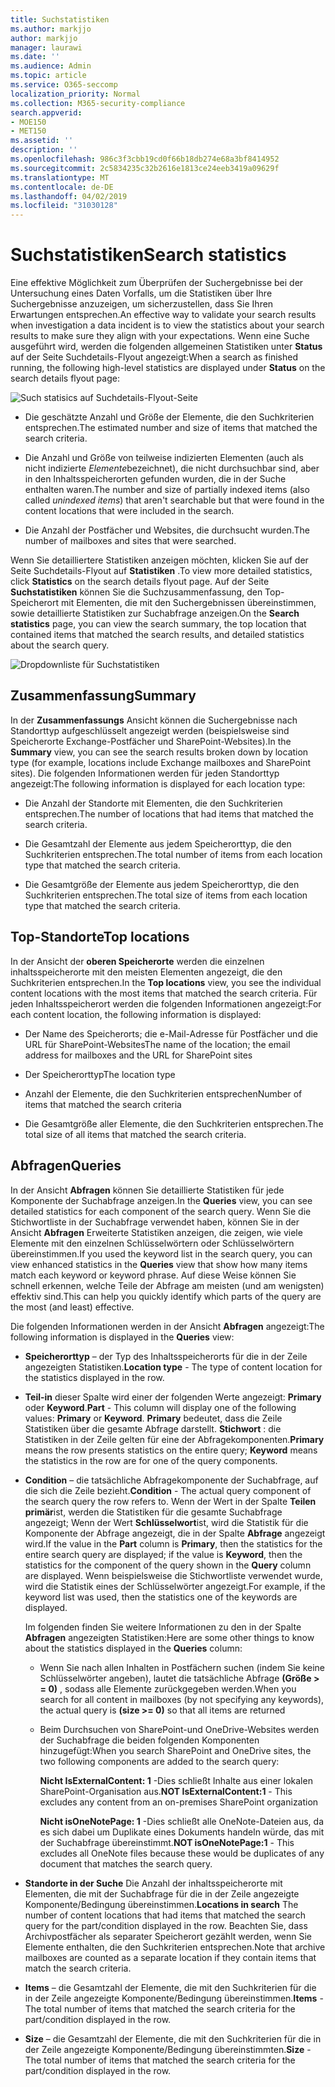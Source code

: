 ```yaml
---
title: Suchstatistiken
ms.author: markjjo
author: markjjo
manager: laurawi
ms.date: ''
ms.audience: Admin
ms.topic: article
ms.service: O365-seccomp
localization_priority: Normal
ms.collection: M365-security-compliance
search.appverid:
- MOE150
- MET150
ms.assetid: ''
description: ''
ms.openlocfilehash: 986c3f3cbb19cd0f66b18db274e68a3bf8414952
ms.sourcegitcommit: 2c5834235c32b2616e1813ce24eeb3419a09629f
ms.translationtype: MT
ms.contentlocale: de-DE
ms.lasthandoff: 04/02/2019
ms.locfileid: "31030128"
---
```

# <a name="search-statistics"></a><span data-ttu-id="56448-102">Suchstatistiken</span><span class="sxs-lookup"><span data-stu-id="56448-102">Search statistics</span></span>

<span data-ttu-id="56448-103">Eine effektive Möglichkeit zum Überprüfen der Suchergebnisse bei der Untersuchung eines Daten Vorfalls, um die Statistiken über Ihre Suchergebnisse anzuzeigen, um sicherzustellen, dass Sie Ihren Erwartungen entsprechen.</span><span class="sxs-lookup"><span data-stu-id="56448-103">An effective way to validate your search results when investigation a data incident is to view the statistics about your search results to make sure they align with your expectations.</span></span> <span data-ttu-id="56448-104">Wenn eine Suche ausgeführt wird, werden die folgenden allgemeinen Statistiken unter **Status** auf der Seite Suchdetails-Flyout angezeigt:</span><span class="sxs-lookup"><span data-stu-id="56448-104">When a search as finished running, the following high-level statistics are displayed under **Status** on the search details flyout page:</span></span>

![Such statisics auf Suchdetails-Flyout-Seite](../media/SearchDetailsFlyout.png)

- <span data-ttu-id="56448-106">Die geschätzte Anzahl und Größe der Elemente, die den Suchkriterien entsprechen.</span><span class="sxs-lookup"><span data-stu-id="56448-106">The estimated number and size of items that matched the search criteria.</span></span>

- <span data-ttu-id="56448-107">Die Anzahl und Größe von teilweise indizierten Elementen (auch als nicht indizierte *Elemente*bezeichnet), die nicht durchsuchbar sind, aber in den Inhaltsspeicherorten gefunden wurden, die in der Suche enthalten waren.</span><span class="sxs-lookup"><span data-stu-id="56448-107">The number and size of partially indexed items (also called *unindexed items*) that aren't searchable but that were found in the content locations that were included in the search.</span></span>

- <span data-ttu-id="56448-108">Die Anzahl der Postfächer und Websites, die durchsucht wurden.</span><span class="sxs-lookup"><span data-stu-id="56448-108">The number of mailboxes and sites that were searched.</span></span>

<span data-ttu-id="56448-109">Wenn Sie detailliertere Statistiken anzeigen möchten, klicken Sie auf der Seite Suchdetails-Flyout auf **Statistiken** .</span><span class="sxs-lookup"><span data-stu-id="56448-109">To view more detailed statistics, click **Statistics** on the search details flyout page.</span></span> <span data-ttu-id="56448-110">Auf der Seite **Suchstatistiken** können Sie die Suchzusammenfassung, den Top-Speicherort mit Elementen, die mit den Suchergebnissen übereinstimmen, sowie detaillierte Statistiken zur Suchabfrage anzeigen.</span><span class="sxs-lookup"><span data-stu-id="56448-110">On the **Search statistics** page, you can view the search summary, the top location that contained items that matched the search results, and detailed statistics about the search query.</span></span>

![Dropdownliste für Suchstatistiken](../media/SearchStatisticsDropDownList.png)

## <a name="summary"></a><span data-ttu-id="56448-112">Zusammenfassung</span><span class="sxs-lookup"><span data-stu-id="56448-112">Summary</span></span>

<span data-ttu-id="56448-113">In der **Zusammenfassungs** Ansicht können die Suchergebnisse nach Standorttyp aufgeschlüsselt angezeigt werden (beispielsweise sind Speicherorte Exchange-Postfächer und SharePoint-Websites).</span><span class="sxs-lookup"><span data-stu-id="56448-113">In the **Summary** view, you can see the search results broken down by location type (for example, locations include Exchange mailboxes and SharePoint sites).</span></span> <span data-ttu-id="56448-114">Die folgenden Informationen werden für jeden Standorttyp angezeigt:</span><span class="sxs-lookup"><span data-stu-id="56448-114">The following information is displayed for each location type:</span></span>

- <span data-ttu-id="56448-115">Die Anzahl der Standorte mit Elementen, die den Suchkriterien entsprechen.</span><span class="sxs-lookup"><span data-stu-id="56448-115">The number of locations that had items that matched the search criteria.</span></span>

- <span data-ttu-id="56448-116">Die Gesamtzahl der Elemente aus jedem Speicherorttyp, die den Suchkriterien entsprechen.</span><span class="sxs-lookup"><span data-stu-id="56448-116">The total number of items from each location type that matched the search criteria.</span></span>

- <span data-ttu-id="56448-117">Die Gesamtgröße der Elemente aus jedem Speicherorttyp, die den Suchkriterien entsprechen.</span><span class="sxs-lookup"><span data-stu-id="56448-117">The total size of items from each location type that matched the search criteria.</span></span>

## <a name="top-locations"></a><span data-ttu-id="56448-118">Top-Standorte</span><span class="sxs-lookup"><span data-stu-id="56448-118">Top locations</span></span>

<span data-ttu-id="56448-119">In der Ansicht der **oberen Speicherorte** werden die einzelnen inhaltsspeicherorte mit den meisten Elementen angezeigt, die den Suchkriterien entsprechen.</span><span class="sxs-lookup"><span data-stu-id="56448-119">In the **Top locations** view, you see the individual content locations with the most items that matched the search criteria.</span></span> <span data-ttu-id="56448-120">Für jeden Inhaltsspeicherort werden die folgenden Informationen angezeigt:</span><span class="sxs-lookup"><span data-stu-id="56448-120">For each content location, the following information is displayed:</span></span>

- <span data-ttu-id="56448-121">Der Name des Speicherorts; die e-Mail-Adresse für Postfächer und die URL für SharePoint-Websites</span><span class="sxs-lookup"><span data-stu-id="56448-121">The name of the location; the email address for mailboxes and the URL for SharePoint sites</span></span>

- <span data-ttu-id="56448-122">Der Speicherorttyp</span><span class="sxs-lookup"><span data-stu-id="56448-122">The location type</span></span>

- <span data-ttu-id="56448-123">Anzahl der Elemente, die den Suchkriterien entsprechen</span><span class="sxs-lookup"><span data-stu-id="56448-123">Number of items that matched the search criteria</span></span>

- <span data-ttu-id="56448-124">Die Gesamtgröße aller Elemente, die den Suchkriterien entsprechen.</span><span class="sxs-lookup"><span data-stu-id="56448-124">The total size of all items that matched the search criteria.</span></span>

## <a name="queries"></a><span data-ttu-id="56448-125">Abfragen</span><span class="sxs-lookup"><span data-stu-id="56448-125">Queries</span></span>

<span data-ttu-id="56448-126">In der Ansicht **Abfragen** können Sie detaillierte Statistiken für jede Komponente der Suchabfrage anzeigen.</span><span class="sxs-lookup"><span data-stu-id="56448-126">In the **Queries** view, you can see detailed statistics for each component of the search query.</span></span> <span data-ttu-id="56448-127">Wenn Sie die Stichwortliste in der Suchabfrage verwendet haben, können Sie in der Ansicht **Abfragen** Erweiterte Statistiken anzeigen, die zeigen, wie viele Elemente mit den einzelnen Schlüsselwörtern oder Schlüsselwörtern übereinstimmen.</span><span class="sxs-lookup"><span data-stu-id="56448-127">If you used the keyword list in the search query, you can view enhanced statistics in the **Queries** view  that show how many items match each keyword or keyword phrase.</span></span> <span data-ttu-id="56448-128">Auf diese Weise können Sie schnell erkennen, welche Teile der Abfrage am meisten (und am wenigsten) effektiv sind.</span><span class="sxs-lookup"><span data-stu-id="56448-128">This can help you quickly identify which parts of the query are the most (and least) effective.</span></span> 

<span data-ttu-id="56448-129">Die folgenden Informationen werden in der Ansicht **Abfragen** angezeigt:</span><span class="sxs-lookup"><span data-stu-id="56448-129">The following information is displayed in the **Queries** view:</span></span>

 - <span data-ttu-id="56448-130">**Speicherorttyp** – der Typ des Inhaltsspeicherorts für die in der Zeile angezeigten Statistiken.</span><span class="sxs-lookup"><span data-stu-id="56448-130">**Location type** - The type of content location for the statistics displayed in the row.</span></span>

- <span data-ttu-id="56448-131">**Teil-in** dieser Spalte wird einer der folgenden Werte angezeigt: **Primary** oder **Keyword**.</span><span class="sxs-lookup"><span data-stu-id="56448-131">**Part** - This column will display one of the following values: **Primary** or **Keyword**.</span></span> <span data-ttu-id="56448-132">**Primary** bedeutet, dass die Zeile Statistiken über die gesamte Abfrage darstellt. **Stichwort** : die Statistiken in der Zeile gelten für eine der Abfragekomponenten.</span><span class="sxs-lookup"><span data-stu-id="56448-132">**Primary** means the row presents statistics on the entire query; **Keyword** means the statistics in the row are for one of the query components.</span></span>

- <span data-ttu-id="56448-133">**Condition** – die tatsächliche Abfragekomponente der Suchabfrage, auf die sich die Zeile bezieht.</span><span class="sxs-lookup"><span data-stu-id="56448-133">**Condition** - The actual query component of the search query the row refers to.</span></span> <span data-ttu-id="56448-134">Wenn der Wert in der Spalte **Teilen** **primär**ist, werden die Statistiken für die gesamte Suchabfrage angezeigt; Wenn der Wert **Schlüsselwort**ist, wird die Statistik für die Komponente der Abfrage angezeigt, die in der Spalte **Abfrage** angezeigt wird.</span><span class="sxs-lookup"><span data-stu-id="56448-134">If the value in the **Part** column is **Primary**, then the statistics for the entire search query are displayed; if the value is **Keyword**, then the statistics for the component of the query shown in the **Query** column are displayed.</span></span> <span data-ttu-id="56448-135">Wenn beispielsweise die Stichwortliste verwendet wurde, wird die Statistik eines der Schlüsselwörter angezeigt.</span><span class="sxs-lookup"><span data-stu-id="56448-135">For example, if the keyword list was used, then the statistics one of the keywords are displayed.</span></span>

  <span data-ttu-id="56448-136">Im folgenden finden Sie weitere Informationen zu den in der Spalte **Abfragen** angezeigten Statistiken:</span><span class="sxs-lookup"><span data-stu-id="56448-136">Here are some other things to know about the statistics displayed in the **Queries** column:</span></span>
  
  - <span data-ttu-id="56448-137">Wenn Sie nach allen Inhalten in Postfächern suchen (indem Sie keine Schlüsselwörter angeben), lautet die tatsächliche Abfrage **(Größe > = 0)** , sodass alle Elemente zurückgegeben werden.</span><span class="sxs-lookup"><span data-stu-id="56448-137">When you search for all content in mailboxes (by not specifying any keywords), the actual query is **(size >= 0)** so that all items are returned</span></span>
  
  - <span data-ttu-id="56448-138">Beim Durchsuchen von SharePoint-und OneDrive-Websites werden der Suchabfrage die beiden folgenden Komponenten hinzugefügt:</span><span class="sxs-lookup"><span data-stu-id="56448-138">When you search SharePoint and OneDrive sites, the two following components are added to the search query:</span></span>
    
    <span data-ttu-id="56448-139">**Nicht IsExternalContent: 1** -Dies schließt Inhalte aus einer lokalen SharePoint-Organisation aus.</span><span class="sxs-lookup"><span data-stu-id="56448-139">**NOT IsExternalContent:1** - This excludes any content from an on-premises SharePoint organization</span></span>
    
    <span data-ttu-id="56448-140">**Nicht isOneNotePage: 1** -Dies schließt alle OneNote-Dateien aus, da es sich dabei um Duplikate eines Dokuments handeln würde, das mit der Suchabfrage übereinstimmt.</span><span class="sxs-lookup"><span data-stu-id="56448-140">**NOT isOneNotePage:1** - This excludes all OneNote files because these would be duplicates of any document that matches the search query.</span></span>

- <span data-ttu-id="56448-141">**Standorte in der Suche** Die Anzahl der inhaltsspeicherorte mit Elementen, die mit der Suchabfrage für die in der Zeile angezeigte Komponente/Bedingung übereinstimmen.</span><span class="sxs-lookup"><span data-stu-id="56448-141">**Locations in search** The number of content locations that had items that matched the search query for the part/condition displayed in the row.</span></span> <span data-ttu-id="56448-142">Beachten Sie, dass Archivpostfächer als separater Speicherort gezählt werden, wenn Sie Elemente enthalten, die den Suchkriterien entsprechen.</span><span class="sxs-lookup"><span data-stu-id="56448-142">Note that archive mailboxes are counted as a separate location if they contain items that match the search criteria.</span></span>

- <span data-ttu-id="56448-143">**Items** – die Gesamtzahl der Elemente, die mit den Suchkriterien für die in der Zeile angezeigte Komponente/Bedingung übereinstimmen.</span><span class="sxs-lookup"><span data-stu-id="56448-143">**Items** - The total number of items that matched the search criteria for the part/condition displayed in the row.</span></span>

- <span data-ttu-id="56448-144">**Size** – die Gesamtzahl der Elemente, die mit den Suchkriterien für die in der Zeile angezeigte Komponente/Bedingung übereinstimmten.</span><span class="sxs-lookup"><span data-stu-id="56448-144">**Size** - The total number of items that matched the search criteria for the part/condition displayed in the row.</span></span>